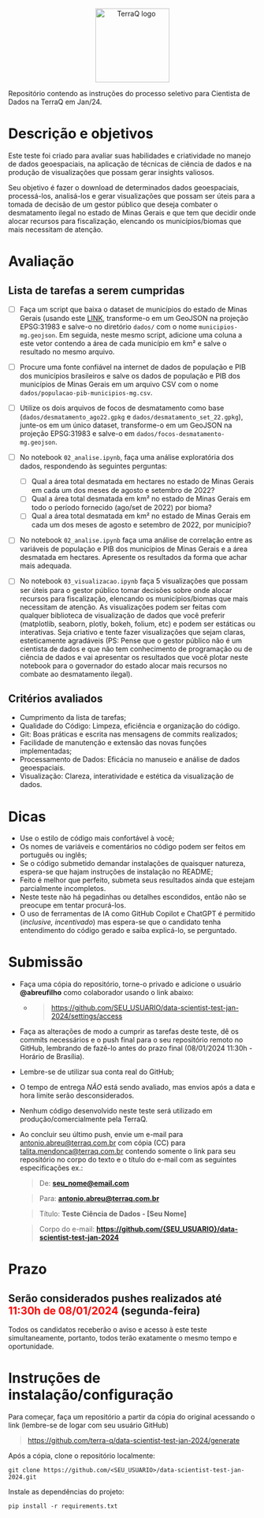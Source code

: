 <p align="center">
  <br>
  <img alt="TerraQ logo" width="150" src="https://sigma01.nyc3.digitaloceanspaces.com/terraq/assets/images/logo/logo.png"/>
  <br>
</p>
 
Repositório contendo as instruções do processo seletivo para Cientista de Dados na TerraQ em Jan/24.

# Descrição e objetivos

Este teste foi criado para avaliar suas habilidades e criatividade no manejo de dados geoespaciais, na aplicação de técnicas de ciência de dados e na produção de visualizações que possam gerar insights valiosos.

Seu objetivo é fazer o download de determinados dados geoespaciais, processá-los, analisá-los e gerar visualizações que possam ser úteis para a tomada de decisão de um gestor público que deseja combater o desmatamento ilegal no estado de Minas Gerais e que tem que decidir onde alocar recursos para fiscalização, elencando os municípios/biomas que mais necessitam de atenção.

# Avaliação
## Lista de tarefas a serem cumpridas
- [ ] Faça um script que baixa o dataset de municípios do estado de Minas Gerais (usando este [LINK](https://raw.githubusercontent.com/tbrugz/geodata-br/master/geojson/geojs-31-mun.json), transforme-o em um GeoJSON na projeção EPSG:31983 e salve-o no diretório `dados/` com o nome `municipios-mg.geojson`. Em seguida, neste mesmo script, adicione uma coluna a este vetor contendo a área de cada município em km² e salve o resultado no mesmo arquivo.
- [ ] Procure uma fonte confiável na internet de dados de população e PIB dos municípios brasileiros e salve os dados de população e PIB dos municípios de Minas Gerais em um arquivo CSV com o nome `dados/populacao-pib-municipios-mg.csv`.
- [ ] Utilize os dois arquivos de focos de desmatamento como base (`dados/desmatamento_ago22.gpkg` e `dados/desmatamento_set_22.gpkg`), junte-os em um único dataset, transforme-o em um GeoJSON na projeção EPSG:31983 e salve-o em `dados/focos-desmatamento-mg.geojson`.
- [ ] No notebook `02_analise.ipynb`, faça uma análise exploratória dos dados, respondendo às seguintes perguntas:
  - [ ] Qual a área total desmatada em hectares no estado de Minas Gerais em cada um dos meses de agosto e setembro de 2022?
  - [ ] Qual a área total desmatada em km² no estado de Minas Gerais em todo o período fornecido (ago/set de 2022) por bioma?
  - [ ] Qual a área total desmatada em km² no estado de Minas Gerais em cada um dos meses de agosto e setembro de 2022, por município?
- [ ] No notebook `02_analise.ipynb` faça uma análise de correlação entre as variáveis de população e PIB dos municípios de Minas Gerais e a área desmatada em hectares. Apresente os resultados da forma que achar mais adequada.
- [ ] No notebook `03_visualizacao.ipynb` faça 5 visualizações que possam ser úteis para o gestor público tomar decisões sobre onde alocar recursos para fiscalização, elencando os municípios/biomas que mais necessitam de atenção. As visualizações podem ser feitas com qualquer biblioteca de visualização de dados que você preferir (matplotlib, seaborn, plotly, bokeh, folium, etc) e podem ser estáticas ou interativas. Seja criativo e tente fazer visualizações que sejam claras, esteticamente agradáveis (PS: Pense que o gestor público não é um cientista de dados e que não tem conhecimento de programação ou de ciência de dados e vai apresentar os resultados que você plotar neste notebook para o governador do estado alocar mais recursos no combate ao desmatamento ilegal).


## Critérios avaliados
* Cumprimento da lista de tarefas;
* Qualidade do Código: Limpeza, eficiência e organização do código.
* Git: Boas práticas e escrita nas mensagens de commits realizados;
* Facilidade de manutenção e extensão das novas funções implementadas;
* Processamento de Dados: Eficácia no manuseio e análise de dados geoespaciais.
* Visualização: Clareza, interatividade e estética da visualização de dados.

# Dicas
* Use o estilo de código mais confortável à você;
* Os nomes de variáveis e comentários no código podem ser feitos em português ou inglês;
* Se o código submetido demandar instalações de quaisquer natureza, espera-se que hajam instruções de instalação no README;
* Feito é melhor que perfeito, submeta seus resultados ainda que estejam parcialmente incompletos.
* Neste teste não há pegadinhas ou detalhes escondidos, então não se preocupe em tentar procurá-los.
* O uso de ferramentas de IA como GitHub Copilot e ChatGPT é permitido (*inclusive, incentivado*) mas espera-se que o candidato tenha entendimento do código gerado e saiba explicá-lo, se perguntado.

# Submissão
* Faça uma cópia do repositório, torne-o privado e adicione o usuário **@abreufilho** como colaborador usando o link abaixo:
  * >https://github.com/SEU_USUARIO/data-scientist-test-jan-2024/settings/access
* Faça as alterações de modo a cumprir as tarefas deste teste, dê os commits necessários e o push final para o seu repositório remoto no GitHub, lembrando de fazê-lo antes do prazo final (08/01/2024 11:30h - Horário de Brasília).
* Lembre-se de utilizar sua conta real do GitHub;
* O tempo de entrega *NÃO* está sendo avaliado, mas envios após a data e hora limite serão desconsiderados.
* Nenhum código desenvolvido neste teste será utilizado em produção/comercialmente pela TerraQ.
* Ao concluir seu último push, envie um e-mail para antonio.abreu@terraq.com.br com cópia (CC) para talita.mendonca@terraq.com.br contendo somente o link para seu repositório no corpo do texto e o título do e-mail com as seguintes especificações ex.:
  >De: **seu_nome@email.com**

  >Para: **antonio.abreu@terraq.com.br**

  >Título: **Teste Ciência de Dados - [Seu Nome]**

  >Corpo do e-mail: **https://github.com/{SEU_USUARIO}/data-scientist-test-jan-2024**
   
# Prazo

## Serão considerados pushes realizados até <span style="color:red">**11:30h de 08/01/2024**</span> (segunda-feira)

Todos os candidatos receberão o aviso e acesso à este teste simultaneamente, portanto, todos terão exatamente o mesmo tempo e oportunidade.

# Instruções de instalação/configuração

Para começar, faça um repositório a partir da cópia do original acessando o link (lembre-se de logar com seu usuário GitHub)
> https://github.com/terra-q/data-scientist-test-jan-2024/generate

Após a cópia, clone o repositório localmente:

```
git clone https://github.com/<SEU_USUARIO>/data-scientist-test-jan-2024.git
```

Instale as dependências do projeto:

```
pip install -r requirements.txt
```